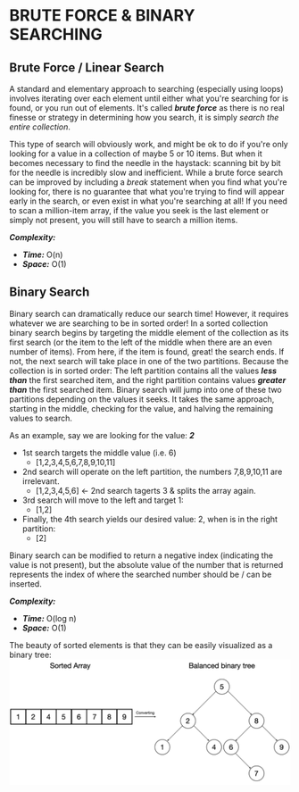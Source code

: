 # BRUTE FORCE & BINARY SEARCHING

## Brute Force / Linear Search
A standard and elementary approach to searching (especially using loops) involves iterating over each element
until either what you're searching for is found, or you run out of elements. It's called ***brute force*** as there is no real finesse 
or strategy in determining how you search, it is simply _search the entire collection_.  

This type of search will obviously work, and might be ok to do if you're only looking for a value in a collection of maybe 5 or 10 items.
But when it becomes necessary to find the needle in the haystack: scanning bit by bit for the needle is incredibly slow and inefficient. While
a brute force search can be improved by including a _break_ statement when you find what you're looking for, there is no guarantee that what you're trying
to find will appear early in the search, or even exist in what you're searching at all! If you need to scan a million-item array, if the value you seek is the last element
or simply not present, you will still have to search a million items.

***Complexity:***
- ***Time:*** O(n)
- ***Space:*** O(1)

## Binary Search
Binary search can dramatically reduce our search time! However, it requires whatever we are searching to be in sorted 
order! In a sorted collection
binary search begins by targeting the middle element of the collection as its first search (or the item to the left of 
the middle when there are an even number of items).
From here, if the item is found, great! the search ends. If not, the next search will take place in one of the two 
partitions. Because the collection is in sorted order: The left partition contains all the values
***less than*** the first searched item, and the right partition contains values ***greater than*** the first searched item. Binary search will jump into one of these two partitions
depending on the values it seeks. It takes the same approach, starting in the middle, checking for the value, and halving the remaining values to search.  

As an example, say we are looking for the value: ***2***  

- 1st search targets the middle value (i.e. 6)
  - [1,2,3,4,5,6,7,8,9,10,11]
- 2nd search will operate on the left partition, the numbers 7,8,9,10,11 are irrelevant.
  - [1,2,3,4,5,6] <- 2nd search tagerts 3 & splits the array again.
- 3rd search will move to the left and target 1:
  - [1,2]
- Finally, the 4th search yields our desired value: 2, when is in the right partition:
  - [2]

Binary search can be modified to return a negative index (indicating the value is not present), but the absolute value of the number that is returned represents the index of where
the searched number should be / can be inserted.

***Complexity:***
- ***Time:*** O(log n)
- ***Space:*** O(1)

The beauty of sorted elements is that they can be easily visualized as a binary tree:
![img_6.png](img/img_6.png)